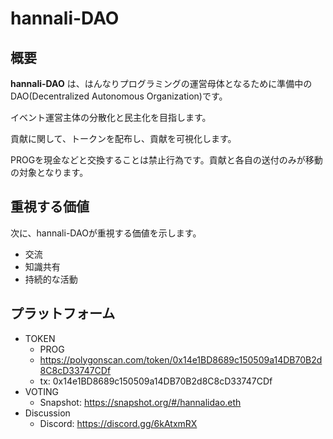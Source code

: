 # hannali-DAO

## 概要

**hannali-DAO** は、はんなりプログラミングの運営母体となるために準備中のDAO(Decentralized Autonomous Organization)です。

イベント運営主体の分散化と民主化を目指します。

貢献に関して、トークンを配布し、貢献を可視化します。

PROGを現金などと交換することは禁止行為です。貢献と各自の送付のみが移動の対象となります。

## 重視する価値

次に、hannali-DAOが重視する価値を示します。

- 交流
- 知識共有
- 持続的な活動

## プラットフォーム

- TOKEN
  - PROG
  - https://polygonscan.com/token/0x14e1BD8689c150509a14DB70B2d8C8cD33747CDf
  - tx: 0x14e1BD8689c150509a14DB70B2d8C8cD33747CDf
- VOTING
  - Snapshot: https://snapshot.org/#/hannalidao.eth
- Discussion
  - Discord: https://discord.gg/6kAtxmRX
